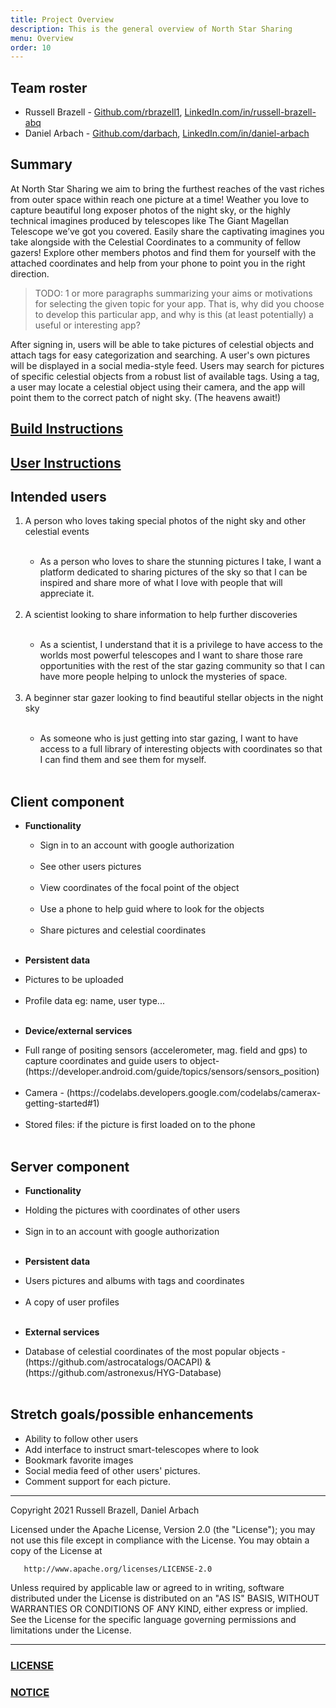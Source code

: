 ```yaml
---
title: Project Overview
description: This is the general overview of North Star Sharing
menu: Overview
order: 10
---
```


## Team roster

* Russell Brazell - [Github.com/rbrazell1](https://github.com/rbrazell1), [LinkedIn.com/in/russell-brazell-abq](https://www.linkedin.com/in/russell-brazell-abq/)
* Daniel Arbach - [Github.com/darbach](https://github.com/darbach), [LinkedIn.com/in/daniel-arbach](https://www.linkedin.com/in/daniel-arbach/)

## Summary

At North Star Sharing we aim to bring the furthest reaches of the vast riches from outer space
within reach one picture at a time! Weather you love to capture beautiful long exposer photos of the
night sky, or the highly technical imagines produced by telescopes like The Giant Magellan Telescope
we’ve got you covered. Easily share the captivating imagines you take alongside with the Celestial
Coordinates to a community of fellow gazers! Explore other members photos and find them for yourself
with the attached coordinates and help from your phone to point you in the right direction.

> TODO: 1 or more paragraphs summarizing your aims or motivations for selecting the given topic for
> your app. That is, why did you choose to develop this particular app, and why is this (at least
> potentially) a useful or interesting app?

After signing in, users will be able to take pictures of celestial objects and attach tags for easy
categorization and searching. A user's own pictures will be displayed in a social media-style feed.
Users may search for pictures of specific celestial objects from a robust list of available tags.
Using a tag, a user may locate a celestial object using their camera, and the app will point them
to the correct patch of night sky. (The heavens await!)

## [Build Instructions](README.md)

## [User Instructions](docs/instructions.md)

## Intended users

<ol>

  <li>A person who loves taking special photos of the night sky and other celestial events</li><br>

<ul><li>As a person who loves to share the stunning pictures I take, I want a platform dedicated to
sharing pictures of the sky so that I can be inspired and share more of what I love with people that
will appreciate it.</li></ul><br>

  <li>A scientist looking to share information to help further discoveries</li><br>

<ul><li>As a scientist, I understand that it is a privilege to have access to the worlds most
powerful telescopes and I want to share those rare opportunities with the rest of the star gazing
community so that I can have more people helping to unlock the mysteries of space.</li></ul><br>

  <li>A beginner star gazer looking to find beautiful stellar objects in the night sky</li><br>

<ul><li>As someone who is just getting into star gazing, I want to have access to a full library of 
interesting objects with coordinates so that I can find them and see them for myself.</li></ul><br>

</ol>

## Client component

* **Functionality**

  <ul>

    <li>Sign in to an account with google authorization</li><br>
    <li>See other users pictures</li><br>
    <li>View coordinates of the focal point of the object</li><br>
    <li>Use a phone to help guid where to look for the objects</li><br>
    <li>Share pictures and celestial coordinates</li><br>

  </ul>

* **Persistent data**

<ul>

  <li>Pictures to be uploaded</li><br>
  <li>Profile data eg: name, user type...</li><br>

</ul>

* **Device/external services**

<ul>

  <li>Full range of positing sensors (accelerometer, mag. field and gps) to capture coordinates and
guide users to object- 
    (https://developer.android.com/guide/topics/sensors/sensors_position)</li><br>

  <li>Camera - 
    (https://codelabs.developers.google.com/codelabs/camerax-getting-started#1)</li><br>

  <li>Stored files: if the picture is first loaded on to the phone </li><br>
  
</ul>

## Server component

* **Functionality**

<ul>

  <li>Holding the pictures with coordinates of other users</li><br>
  <li>Sign in to an account with google authorization</li><br>

</ul>

* **Persistent data**

<ul>

  <li>Users pictures and albums with tags and coordinates</li><br>
  <li>A copy of user profiles</li><br>

</ul>

* **External services**

<ul>

  <li>Database of celestial coordinates of the most popular objects - 
    (https://github.com/astrocatalogs/OACAPI) & (https://github.com/astronexus/HYG-Database)</li><br>

</ul>

## Stretch goals/possible enhancements

<ul>

  <li>Ability to follow other users</li>
  <li>Add interface to instruct smart-telescopes where to look</li>
  <li>Bookmark favorite images</li>
  <li>Social media feed of other users' pictures.</li>
  <li>Comment support for each picture.</li>

</ul>


--------

Copyright 2021 Russell Brazell, Daniel Arbach

Licensed under the Apache License, Version 2.0 (the "License");
you may not use this file except in compliance with the License.
You may obtain a copy of the License at

       http://www.apache.org/licenses/LICENSE-2.0

Unless required by applicable law or agreed to in writing, software
distributed under the License is distributed on an "AS IS" BASIS,
WITHOUT WARRANTIES OR CONDITIONS OF ANY KIND, either express or implied.
See the License for the specific language governing permissions and
limitations under the License.

--------

### [LICENSE](docs/work/license.md)

### [NOTICE](docs/work/notice.md)